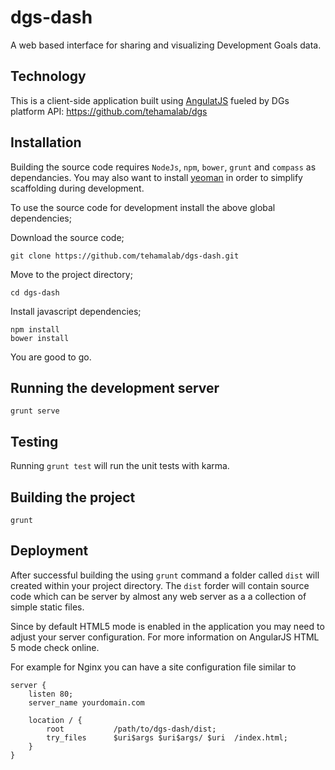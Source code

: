 # dgs-dash

A web based interface for sharing and visualizing Development Goals data.

## Technology

This is a client-side application built using [AngulatJS](https://angularjs.org/) fueled by DGs platform API: https://github.com/tehamalab/dgs


## Installation

Building the source code requires `NodeJs`, `npm`, `bower`, `grunt` and `compass` as dependancies.
You may also want to install [yeoman](https://github.com/yeoman/generator-angular) in order to simplify scaffolding during development.

To use the source code for development install the above global dependencies;

Download the source code;

    git clone https://github.com/tehamalab/dgs-dash.git

Move to the project directory;

    cd dgs-dash

Install javascript dependencies;

    npm install
    bower install

You are good to go.

## Running the development server

    grunt serve

## Testing

Running `grunt test` will run the unit tests with karma.

## Building the project

    grunt

## Deployment

After successful building the using `grunt` command a folder called `dist` will created within your project directory. The `dist` forder will contain source code which can be server by almost any web server as a a collection of simple static files.

Since by default HTML5 mode is enabled in the application you may need to adjust your server configuration. For more information on AngularJS HTML 5 mode check online.

For example for Nginx you can have a site configuration file similar to

    server {
        listen 80;
        server_name yourdomain.com

        location / {
            root           /path/to/dgs-dash/dist;
            try_files      $uri$args $uri$args/ $uri  /index.html;
        }
    }
